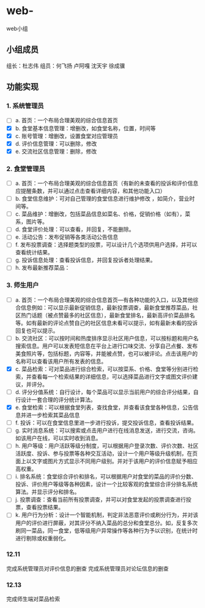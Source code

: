 # web-
web小组
## 小组成员
组长：杜志伟
组员：何飞扬 卢阿嘎 沈天宇 徐成骥
## 功能实现
### 1.	系统管理员
- [ ] a.	首页：一个布局合理美观的综合信息首页
- [x] b.	食堂基本信息管理：增删改，如食堂名称，位置，时间等
- [x] c.	账号管理：增删改，设置食堂对应管理员
- [x] d.	评价信息管理：可以删除，修改
- [x] e.	交流社区信息管理：删除，修改
### 2.	食堂管理员
- [ ] a.	首页：一个布局合理美观的综合信息首页（有新的未查看的投诉和评价信息应提醒条数，并可以通过点击查看详细内容，和其他功能入口）
- [ ] b.	食堂信息维护：可对自己管理的食堂信息进行维护修改 ，如简介，营业时间等。
- [ ] c.	菜品维护：增删改，包括菜品信息如菜名、价格，促销价格（如有），菜系，图片等。
- [ ] d.	食堂评价处理：可以查看，并回复，不能删除。
- [ ] e.	活动公告：发布促销等各类活动公告信息
- [ ] f.		发布投票调查：选择题类型的投票，可以设计几个选项供用户选择，并可以查看统计结果。
- [ ] g.	投诉信息处理：查看投诉信息，并回复投诉者处理结果。
- [ ] h.	发布最新推荐菜品：
### 3.	师生用户
- [ ] a.	首页：一个布局合理美观的综合信息首页—有各种功能的入口，以及其他综合信息例如：可以显示最新促销信息，最新投票调查，最新食堂推荐菜品，社区热门话题（被点赞最多的社区信息），最新食堂排名，最新高评价菜品排名等。如有最新的评论点赞自己的社区信息未看可以提示，如有最新未看的投诉回复也可以提示。
- [ ] b.	交流社区：可以按时间和热度排序显示社区用户信息，可以按标题和用户名搜索信息。用户可以发表短信息在平台上进行口味交流、分享自己点餐、发布美食照片等，包括标题，内容等，并能被点赞，也可以被评论。点击该用户的名称可以查看该用户所有发表的信息。
- [x] c.	菜品检索：可对菜品进行综合检索，可以按菜系、价格、食堂等分别进行检索，并查看每一个检索结果的详细信息，可以选择菜品进行文字或图文评价建议，并评分。
- [ ] d.	评分分值系统：自行设计，每个菜品可以显示当前用户的综合评分结果，自行设计一套合理的评分统计算法。
- [x] e.	食堂检索：可以根据食堂列表，查找食堂，并查看该食堂各种信息，公告信息并进一步检索其菜品信息
- [ ] f.		投诉：可以在食堂信息里进一步进行投诉，提交投诉信息，查看投诉结果。
- [ ] g.	实时消息系统：可以搜索或点击用户进行在线消息发送，进行交流，咨询。如该用户在线，可以实时收到消息。
- [ ] h.	用户等级：用户活跃等级分制度，可以根据用户登录次数、评价次数、社区活跃度、投诉、参与投票等各种交互活动，设计一个用户等级升级机制，在页面上以文字或图片方式显示不同用户级别。并对于该用户的评价信息赋予相应高权重。
- [ ] i.		排名系统：食堂综合评价和排名，可以根据用户对食堂的菜品的评价分数、投诉、评价用户等级等各种因素，设计一个比较客观的食堂综合评分排名系统算法。并显示评分和排名。
- [ ] j.		投票调查：查看当前所有投票调查，并可以对食堂发起的投票调查进行投票，查看投票结果。
- [ ] k.	用户行为分析：设计一个智能机制，判定非法恶意评价或刷分行为，并对该用户的评价进行屏蔽，对其评分不纳入菜品的总分和食堂总分。如，反复多次刷同一菜品，同一食堂，低等级用户异常操作等各种行为予以识别，在统计时进行剔除或权重弱化。
### 12.11
完成系统管理员对评价信息的删查
完成系统管理员对论坛信息的删查
### 12.13
完成师生端对菜品检索
